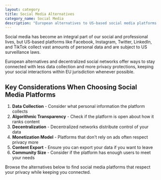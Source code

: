 ```yaml
---
layout: category
title: Social Media Alternatives
category_name: Social Media
description: "European alternatives to US-based social media platforms like Facebook, Instagram, and Twitter. These services offer social networking capabilities while respecting your privacy and keeping your data in the EU."
---
```


Social media has become an integral part of our social and professional lives, but US-based platforms like Facebook, Instagram, Twitter, LinkedIn, and TikTok collect vast amounts of personal data and are subject to US surveillance laws.

European alternatives and decentralized social networks offer ways to stay connected with less data collection and more privacy protections, keeping your social interactions within EU jurisdiction whenever possible.

## Key Considerations When Choosing Social Media Platforms

1. **Data Collection** - Consider what personal information the platform collects
2. **Algorithmic Transparency** - Check if the platform is open about how it ranks content
3. **Decentralization** - Decentralized networks distribute control of your data
4. **Monetization Model** - Platforms that don't rely on ads often respect privacy more
5. **Content Export** - Ensure you can export your data if you want to leave
6. **Community Size** - Consider if the platform has enough users to meet your needs

Browse the alternatives below to find social media platforms that respect your privacy while keeping you connected.